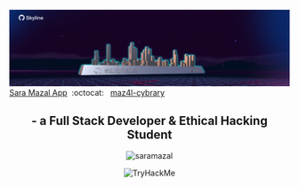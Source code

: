   ![saramazal Banner](/skyline2021.png)
 [Sara Mazal App](https://saramazal-pwa.glitch.me/)&nbsp; :octocat:  &nbsp; [maz4l-cybrary](https://github.com/saramazal/ethical-hacking-study/blob/main/HackTheBoxAcademy%2FHTB-Academy-Student-Transcript.pdf)

 
<h2 align="center">- a Full Stack Developer & Ethical Hacking Student</h2>

<p align="center"> <img src="https://komarev.com/ghpvc/?username=saramazal&label=Profile%20views&color=0e75b6&style=flat" alt="saramazal" /> </p>
<p align="center">
<img src="https://tryhackme-badges.s3.amazonaws.com/maz4l.png" alt="TryHackMe"></p>









                 
                  
                 

